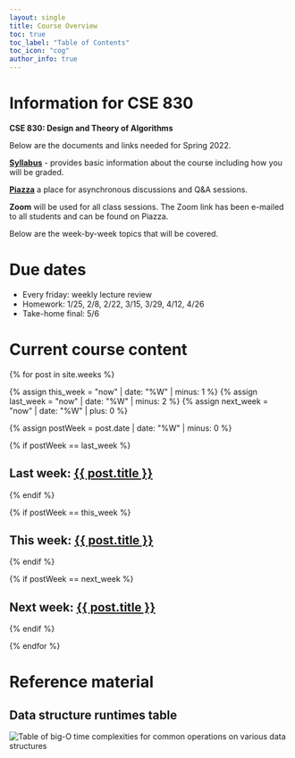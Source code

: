 ```yaml
---
layout: single
title: Course Overview
toc: true
toc_label: "Table of Contents"
toc_icon: "cog"
author_info: true
---
```


# Information for CSE 830

**CSE 830: Design and Theory of Algorithms**

Below are the documents and links needed for Spring 2022.

**[Syllabus](syllabus.html)** - provides basic information about the course including how you will be graded.

**[Piazza](https://piazza.com/class/ky8ltkngb2bf2)** a place for asynchronous discussions and Q&A sessions.

**Zoom** will be used for all class sessions.  The Zoom link has been e-mailed to all students and can be found on Piazza.

Below are the week-by-week topics that will be covered.


# Due dates

- Every friday: weekly lecture review
- Homework: 1/25, 2/8, 2/22, 3/15, 3/29, 4/12, 4/26
- Take-home final: 5/6

# Current course content

{% for post in site.weeks %}

  {% assign this_week = "now" | date: "%W" | minus: 1 %}
  {% assign last_week = "now" | date: "%W" | minus: 2 %}
  {% assign next_week = "now" | date: "%W" | plus: 0 %}

  {% assign postWeek = post.date | date: "%W" | minus: 0 %}

  {% if postWeek == last_week %}
   <h2>Last week: <a href="{{ site.url }}{{ site.baseurl }}{{ post.url }}">{{ post.title }}</a></h2>
  {% endif %}

  {% if postWeek == this_week %}
   <h2>This week: <a href="{{ site.url }}{{ site.baseurl }}{{ post.url }}">{{ post.title }}</a></h2>
  {% endif %}

 {% if postWeek == next_week %}
   <h2>Next week: <a href="{{ site.url }}{{ site.baseurl }}{{ post.url }}">{{ post.title }}</a></h2>
  {% endif %}


{% endfor %}

# Reference material

## Data structure runtimes table

![Table of big-O time complexities for common operations on various data structures](DataStructureRuntimes.png)
